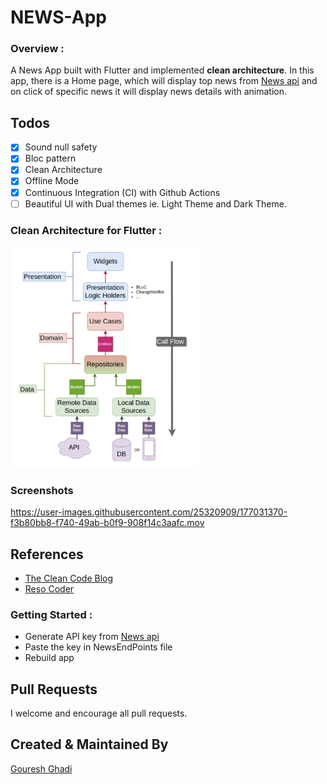 # NEWS-App 

### Overview :
A News App built with Flutter and implemented **clean architecture**. In this app, there is a Home page, which will display top news from <a href="https://newsapi.org/">News api</a> and on click of specific news it will display news details with animation.


## Todos
- [x] Sound null safety
- [x] Bloc pattern
- [x] Clean Architecture
- [x] Offline Mode
- [x] Continuous Integration (CI) with Github Actions
- [ ] Beautiful UI with Dual themes ie. Light Theme and Dark Theme.

### Clean Architecture for Flutter : 

<img src="./screenshots/clean_architecture.png" style="width: 60%;"/>

### Screenshots

https://user-images.githubusercontent.com/25320909/177031370-f3b80bb8-f740-49ab-b0f9-908f14c3aafc.mov

## References
* [The Clean Code Blog](https://blog.cleancoder.com/uncle-bob/2012/08/13/the-clean-architecture.html)
* [Reso Coder](https://resocoder.com/2019/08/27/flutter-tdd-clean-architecture-course-1-explanation-project-structure/)


### Getting Started :
 * Generate API key from <a href="https://newsapi.org/">News api</a>
 * Paste the key in NewsEndPoints file
 * Rebuild app

## Pull Requests
I welcome and encourage all pull requests.

## Created & Maintained By
[Gouresh Ghadi](https://github.com/G0uresh) 
